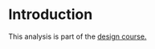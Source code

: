 Introduction
===============================

This analysis is part of the [design course.](https://dbwebb.se/kurser/design)
